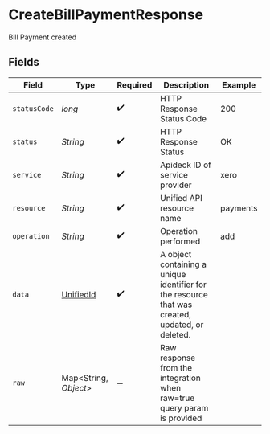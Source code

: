 # CreateBillPaymentResponse

Bill Payment created


## Fields

| Field                                                                                           | Type                                                                                            | Required                                                                                        | Description                                                                                     | Example                                                                                         |
| ----------------------------------------------------------------------------------------------- | ----------------------------------------------------------------------------------------------- | ----------------------------------------------------------------------------------------------- | ----------------------------------------------------------------------------------------------- | ----------------------------------------------------------------------------------------------- |
| `statusCode`                                                                                    | *long*                                                                                          | :heavy_check_mark:                                                                              | HTTP Response Status Code                                                                       | 200                                                                                             |
| `status`                                                                                        | *String*                                                                                        | :heavy_check_mark:                                                                              | HTTP Response Status                                                                            | OK                                                                                              |
| `service`                                                                                       | *String*                                                                                        | :heavy_check_mark:                                                                              | Apideck ID of service provider                                                                  | xero                                                                                            |
| `resource`                                                                                      | *String*                                                                                        | :heavy_check_mark:                                                                              | Unified API resource name                                                                       | payments                                                                                        |
| `operation`                                                                                     | *String*                                                                                        | :heavy_check_mark:                                                                              | Operation performed                                                                             | add                                                                                             |
| `data`                                                                                          | [UnifiedId](../../models/components/UnifiedId.md)                                               | :heavy_check_mark:                                                                              | A object containing a unique identifier for the resource that was created, updated, or deleted. |                                                                                                 |
| `raw`                                                                                           | Map\<String, *Object*>                                                                          | :heavy_minus_sign:                                                                              | Raw response from the integration when raw=true query param is provided                         |                                                                                                 |